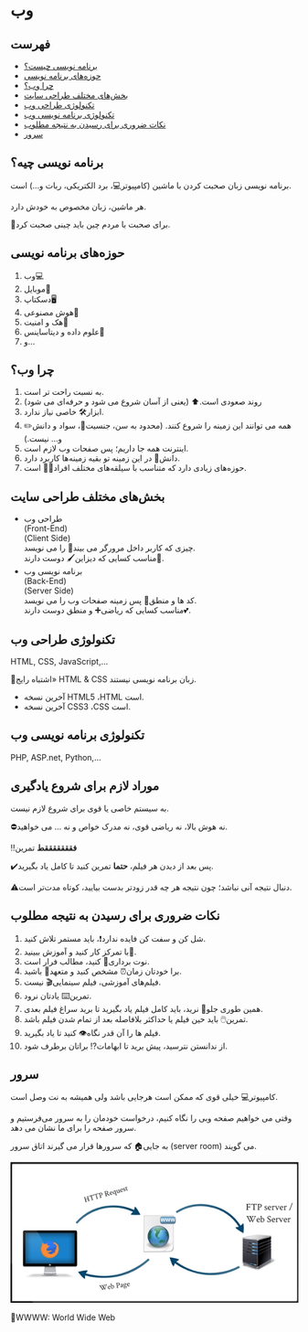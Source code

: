 <div dir=”rtl”>

# وب

## فهرست

* [برنامه نویسی چیست؟](#برنامه-نویسی-چیه)
* [حوزه‌های برنامه نویسی](#حوزههای-برنامه-نویسی)
* [چرا وب؟](#چرا-وب)
* [بخش‌های مختلف طراحی سایت](#بخشهای-مختلف-طراحی-سایت)
* [تکنولوژی طراحی وب](#تکنولوژی-طراحی-وب)
* [تکنولوژی برنامه نویسی وب](#تکنولوژی-برنامه-نویسی-وب)
* [نکات ضروری برای رسیدن به نتیجه مطلوب](#نکات-ضروری-برای-رسیدن-به-نتیجه-مطلوب)
* [سرور](#سرور)

## برنامه نویسی چیه؟ 

برنامه نویسی زبان صحبت کردن با ماشین (کامپیوتر:computer:، برد الکتریکی، ربات و...) است.

هر ماشین، زبان مخصوص به خودش دارد.

:pushpin:برای صحبت با مردم چین باید چینی صحبت کرد.

## حوزه‌های برنامه نویسی

1. وب:computer:
2. موبایل:iphone:
3. دسکتاپ:desktop_computer:
4. هوش مصنوعی:brain:
5. هک و امنیت:closed_lock_with_key:
6. علوم داده و دیتاساینس:floppy_disk:
7. و...

## چرا وب؟

1. به نسبت راحت تر است.
2. روند صعودی است.:arrow_up: (یعنی از آسان شروع می شود و حرفه‌ای می شود)
3. ابزار:hammer_and_wrench: خاصی نیاز ندارد.
4. همه می توانند این زمینه را شروع کنند. (محدود به سن، جنسیت:couple:، سواد و دانش:pencil2: و... نیست.)
5. اینترنت همه جا داریم؛ پس صفحات وب لازم است.
6. دانش:open_book: در این زمینه تو بقیه زمینه‌ها کاربرد دارد.
7. حوزه‌های زیادی دارد که متناسب با سیلقه‌های مختلف افراد:man_technologist: است.

## بخش‌های مختلف طراحی سایت

- طراحی وب<br>
(Front-End)<br>
(Client Side)<br>
چیزی که کاربر داخل مرورگر می بیند:eyes: را می نویسد.<br>
مناسب کسایی که دیزاین:paintbrush: دوست دارند:sparkling_heart:.
- برنامه نویسی وب<br>
(Back-End)<br>
(Server Side)<br>
کد ها و منطق:brain: پس زمینه صفحات وب را می نویسد.<br>
مناسب کسایی که ریاضی:heavy_plus_sign: و منطق دوست دارند:two_hearts:.

## تکنولوژی طراحی وب

HTML, CSS, JavaScript,…

:pushpin:اشتباه رایج» HTML & CSS زبان برنامه نویسی نیستند.

* آخرین نسخه HTML5 ،HTML است.
* آخرین نسخه CSS3 ،CSS است.

## تکنولوژی برنامه نویسی وب

PHP, ASP.net, Python,…

## موراد لازم برای شروع یادگیری

به سیستم خاصی یا قوی برای شروع لازم نیست.

:no_entry:نه هوش بالا، نه ریاضی قوی، نه مدرک خواص و نه ... می خواهید.

:bangbang:<strong>فقققققققط</strong> تمرین

:heavy_check_mark:پس بعد از دیدن هر فیلم، <strong>حتما</strong> تمرین کنید تا کامل یاد بگیرید.

:warning:دنبال نتیجه آنی نباشد؛ چون نتیجه هر چه قدر زودتر بدست بیایید، کوتاه مدت‌تر است.

## نکات ضروری برای رسیدن به نتیجه مطلوب

1. شل کن و سفت کن فایده ندارد:exclamation:، باید مستمر تلاش کنید.
2. با تمرکز کار کنید و آموزش ببینید:eyes:.
3. نوت برداری:pencil: کنید، مطالب فرار است.
4. برا خودتان زمان:alarm_clock: مشخص کنید و متعهد:handshake: باشید.
5. فیلم‌های آموزشی، فیلم سینمایی:clapper: نیست.
6. تمرین:keyboard: یادتان نرود.
7. همین طوری جلو:walking: نرید، باید کامل فیلم یاد بگیرید تا برید سراغ فیلم بعدی.
8. تمرین:computer_mouse: باید حین فیلم یا حداکثر بلافاصله بعد از تمام شدن فیلم باشد.
9. فیلم ها را آن قدر نگاه:eye: کنید تا یاد بگیرید.
10. از ندانستن نترسید، پیش برید تا ابهامات:interrobang: براتان برطرف شود.

## سرور

کامپیوتر:computer: خیلی قوی که ممکن است هرجایی باشد ولی همیشه به نت وصل است.

وقتی می خواهیم صفحه وبی را نگاه کنیم، درخواست خودمان را به سرور می‌فرستیم و سرور صفحه را برای ما نشان می دهد.

به جایی:house: که سرورها قرار می گیرند اتاق سرور (server room) می گویند.

![request & response road](./web_road.png)

:pushpin:WWWW: World Wide Web
</div>
